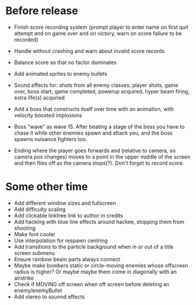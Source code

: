 # Before release

- Finish score recording system (prompt player to enter name on first quit attempt and on game over and on victory, warn on score failure to be recorded)
- Handle without crashing and warn about invalid score records
- Balance score so that no factor dominates

- Add animated sprites to enemy bullets
- Sound effects for: shots from all enemy classes, player shots, game over, boss start, game completed, powerup acquired, hyper beam firing, extra life(s) acquried

- Add a boss that constructs itself over time with an animation, with velocity boosted implosions
- Boss "wave" as wave 15. After beating a stage of the boss you have to chase it while other enemies spawn and attack you, and the boss spawns nuisance fighters too.
- Ending where the player goes forwards and (relative to camera, so camera pos changes) moves to a point in the upper middle of the screen and then flies off as the camera stops(?). Don't forget to record score.

# Some other time

- Add different window sizes and fullscreen
- Add difficulty scaling
- Add clickable linktree link to author in credits
- Add hacking with blue line effects around hackee, stopping them from shooting
- Make font cooler
- Use interpolation for respawn centring
- Add transitions to the particle background when in or out of a title screen submenu
- Ensure rainbow beam parts always connect
- Maybe make bombers static or circle-moving enemies whose offscreen radius is higher? Or maybe maybe them come in diagonally with an airstrike
- Check if MOVING off screen when off screen before deleting an enemy/enemyBullet
- Add stereo to sounnd effects
